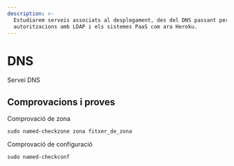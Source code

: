 ```yaml
---
description: >-
  Estudiarem serveis associats al desplegament, des del DNS passant per les
  autoritzacions amb LDAP i els sistemes PaaS com ara Heroku.
---
```


# DNS

Servei DNS

## Comprovacions i proves



Comprovació de zona

```text
sudo named-checkzone zona fitxer_de_zona
```

Comprovació de configuració 

```text
sudo named-checkconf
```

